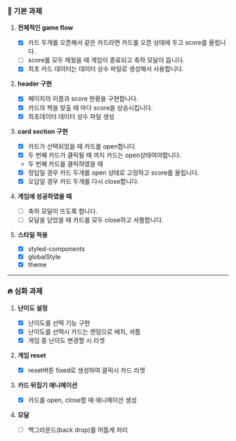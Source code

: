 ### 🧩 기본 과제

1. **전체적인 game flow**

   - [x] 카드 두개를 오픈해서 같은 카드라면 카드를 오픈 상태에 두고 score를 올립니다.
   - [ ] score를 모두 채웠을 때 게임이 종료되고 축하 모달이 뜹니다.
   - [x] 최초 카드 데이터는 데이터 상수 파일로 생성해서 사용합니다.

2. **header 구현**
   - [x] 페이지의 이름과 score 현황을 구현합니다.
   - [x] 카드의 짝을 맞출 때 마다 score을 상승시킵니다.
   - [x] 최초데이터 데이터 상수 파일 생성
3. **card section 구현**

   - [x] 카드가 선택되었을 때 카드를 open합니다.
   - [x] 두 번째 카드가 클릭될 때 까지 카드는 open상태여야합니다.

   - 두 번째 카드를 클릭하였을 때
   - [x] 정답일 경우 카드 두개를 open 상태로 고정하고 score를 올립니다.
   - [x] 오답일 경우 카드 두개를 다시 close합니다.

4. **게임에 성공하였을 때**

   - [ ] 축하 모달이 뜨도록 합니다.
   - [ ] 모달을 닫았을 때 카드를 모두 close하고 셔플합니다.

5. **스타일 적용**
   - [x] styled-components
   - [x] globalStyle
   - [x] theme

---

### 🔥 심화 과제

1. **난이도 설정**
   - [x] 난이도를 선택 기능 구현
   - [x] 난이도를 선택시 카드는 랜덤으로 배치, 셔플
   - [x] 게임 중 난이도 변경할 시 리셋
2. **게임 reset**
   - [x] reset버튼 fixed로 생성하여 클릭시 카드 리셋
3. **카드 뒤집기 애니메이션**

   - [x] 카드를 open, close할 때 애니메이션 생성

4. **모달**
   - [ ] 백그라운드(back drop)를 어둡게 처리
